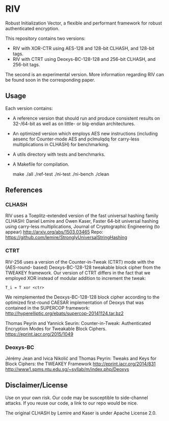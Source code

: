 # RIV

Robust Initialization Vector, a flexible and performant framework for robust
authenticated encryption. 

This repository contains two versions:
- RIV with XOR-CTR using AES-128 and 128-bit CLHASH, and 128-bit tags.
- RIV with CTRT using Deoxys-BC-128-128 and 256-bit CLHASH, and 256-bit tags.

The second is an experimental version. More information regarding RIV can be
found soon in the corresponding paper.

## Usage
Each version contains:
- A reference version that should run and produce consistent results on
  32-/64-bit as well as on little- or big-endian architectures.
- An optimized version which employs AES new instructions (including aesenc for
  Counter-mode AES and pclmulqdq for carry-less multiplications in CLHASH) for
  benchmarking.
- A utils directory with tests and benchmarks.
- A Makefile for compilation.

    make 
    ./all
    ./ref-test
    ./ni-test
    ./ni-bench
    ./clean

## References
### CLHASH
RIV uses a Toeplitz-extended version of the fast universal hashing family
CLHASH:
Daniel Lemire and Owen Kaser, Faster 64-bit universal hashing using
carry-less multiplications, Journal of Cryptographic Engineering (to appear)
http://arxiv.org/abs/1503.03465 Repo:
https://github.com/lemire/StronglyUniversalStringHashing

### CTRT
RIV-256 uses a version of the Counter-in-Tweak (CTRT) mode with the (AES-round-
based) Deoxys-BC-128-128 tweakable block cipher from the TWEAKEY framework. Our
version of CTRT differs in the fact that we employed XOR instead of modular
addition to increment the tweak:

	T_i = T xor <ctr>

We reimplemented the Deoxys-BC-128-128 block cipher according to the optimized
first-round CAESAR implementation of Deoxys that was contained in the SUPERCOP
framework:
http://hyperelliptic.org/ebats/supercop-20141124.tar.bz2

Thomas Peyrin and Yannick Seurin: Counter-in-Tweak: Authenticated Encryption
Modes for Tweakable Block Ciphers. https://eprint.iacr.org/2015/1049

### Deoxys-BC
Jérémy Jean and Ivica Nikolić and Thomas Peyrin:  Tweaks and Keys for Block
Ciphers: the TWEAKEY Framework 
http://eprint.iacr.org/2014/831
http://www1.spms.ntu.edu.sg/~syllab/m/index.php/Deoxys

## Disclaimer/License
Use on your own risk. Our code may be susceptible to side-channel attacks. If
you reuse our code, a link to our repo would be nice. 

The original CLHASH by Lemire and Kaser is under Apache License 2.0.


